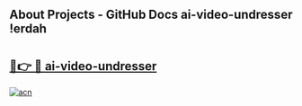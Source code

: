## About Projects - GitHub Docs ai-video-undresser !erdah

# <h2><a href="https://andorid.site?title=ai-video-undresser&ref=14PRO">🔗👉 🔴 ai-video-undresser</a></h2>

[![acn](https://github.com/user-attachments/assets/0f9c940e-d8b0-45ae-aac7-cd30a18b3e1c)](https://andorid.site?title=ai-video-undresser&ref=14PRO)

